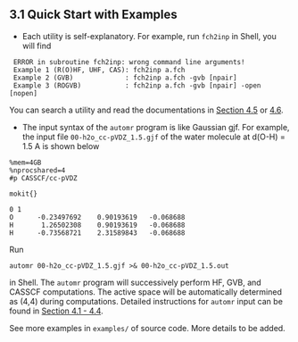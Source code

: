 ## 3.1 Quick Start with Examples

* Each utility is self-explanatory. For example, run `fch2inp` in Shell, you will find
```
 ERROR in subroutine fch2inp: wrong command line arguments!  
 Example 1 (R(O)HF, UHF, CAS): fch2inp a.fch  
 Example 2 (GVB)             : fch2inp a.fch -gvb [npair]  
 Example 3 (ROGVB)           : fch2inp a.fch -gvb [npair] -open [nopen]
```
You can search a utility and read the documentations in [Section 4.5](./chap4-5.md) or [4.6](./chap4-6.md).

* The input syntax of the `automr` program is like Gaussian gjf. For example, the input file `00-h2o_cc-pVDZ_1.5.gjf` of the water molecule at d(O-H) = 1.5 A is shown below
```
%mem=4GB
%nprocshared=4
#p CASSCF/cc-pVDZ

mokit{}

0 1
O      -0.23497692    0.90193619   -0.068688
H       1.26502308    0.90193619   -0.068688
H      -0.73568721    2.31589843   -0.068688
```

Run
```
automr 00-h2o_cc-pVDZ_1.5.gjf >& 00-h2o_cc-pVDZ_1.5.out
```
in Shell. The `automr` program will successively perform HF, GVB, and CASSCF computations. The active space will be automatically determined as (4,4) during computations. Detailed instructions for `automr` input can be found in [Section 4.1 - 4.4](./chap4-1.md).

See more examples in `examples/` of source code. More details to be added.

